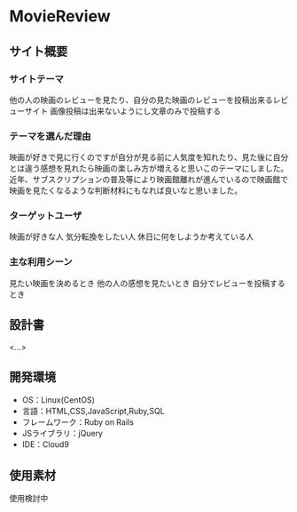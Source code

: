 # MovieReview

## サイト概要
### サイトテーマ
他の人の映画のレビューを見たり、自分の見た映画のレビューを投稿出来るレビューサイト
画像投稿は出来ないようにし文章のみで投稿する


### テーマを選んだ理由
映画が好きで見に行くのですが自分が見る前に人気度を知れたり、見た後に自分とは違う感想を見れたら映画の楽しみ方が増えると思いこのテーマにしました。
近年、サブスクリプションの普及等により映画館離れが進んでいるので映画館で映画を見たくなるような判断材料にもなれば良いなと思いました。

### ターゲットユーザ
映画が好きな人
気分転換をしたい人
休日に何をしようか考えている人

### 主な利用シーン
見たい映画を決めるとき
他の人の感想を見たいとき
自分でレビューを投稿するとき


## 設計書
<...>

## 開発環境
- OS：Linux(CentOS)
- 言語：HTML,CSS,JavaScript,Ruby,SQL
- フレームワーク：Ruby on Rails
- JSライブラリ：jQuery
- IDE：Cloud9

## 使用素材
使用検討中

